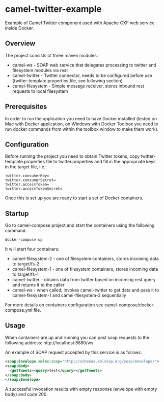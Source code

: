 # camel-twitter-example
Example of Camel Twitter component used with Apache CXF web service inside Docker.

## Overview
The project consists of three maven modules:
 - camel-ws - SOAP web service that delegates processing to twitter and filesystem modules via rest
 - camel-twitter - Twitter connector, needs to be configured before use (twitter-template.properties file, see following section)
 - camel-filesystem - Simple message receiver, stores inbound rest requests to local filesystem

## Prerequisites
In order to run the application you need to have Docker installed (tested on Mac with Docker application, on Windows with Docker Toolbox you need to run docker commands from within the toolbox window to make them work).

## Configuration
Before running the project you need to obtain Twitter tokens, copy twitter-template.properties file to twitter.properties and fill in the appropriate keys in the target file, i.e.:
```
twitter.consumerKey=
twitter.consumerSecret=
twitter.accessToken=
twitter.accessTokenSecret=
```

Once this is set up you are ready to start a set of Docker containers.

## Startup
Go to camel-compose project and start the containers using the following command:
```bash
docker-compose up
```
It will start four containers:
 * camel-filesystem-2 - one of filesystem containers, stores incoming data to target/fs-2
 * camel-filesystem-1 - one of filesystem containers, stores incoming data to target/fs-1
 * camel-twitter - obtains data from twitter based on incoming rest query and returns it to the caller
 * camel-ws - when called, invokes camel-twitter to get data and pass it to camel-filesystem-1 and camel-filesystem-2 sequentially

For more details on containers configuration see camel-compose/docker-compose.yml file.

## Usage
When containers are up and running you can post soap requests to the following address:
http://localhost:8880/ws

An example of SOAP request accepted by this service is as follows:
```xml
<soap:Envelope xmlns:soap="http://schemas.xmlsoap.org/soap/envelope/">
<soap:Body>
  <getTweets><query>test</query></getTweets>
</soap:Body>
</soap:Envelope>
```

A successful invocation results with empty response (envelope with empty body) and code 200.
